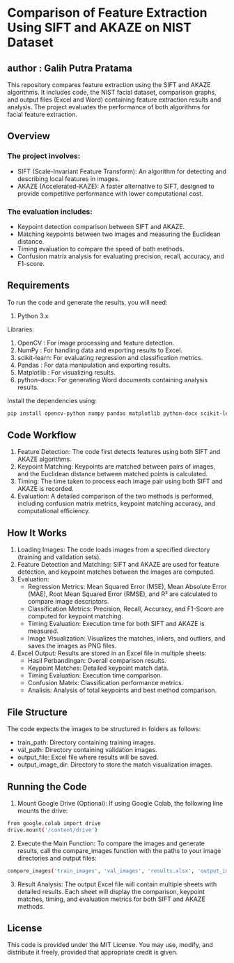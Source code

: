 # Comparison of Feature Extraction Using SIFT and AKAZE on NIST Dataset
## author : Galih Putra Pratama
This repository compares feature extraction using the SIFT and AKAZE algorithms. It includes code, the NIST facial dataset, comparison graphs, and output files (Excel and Word) containing feature extraction results and analysis. The project evaluates the performance of both algorithms for facial feature extraction.

## Overview

### The project involves:
- SIFT (Scale-Invariant Feature Transform): An algorithm for detecting and describing local features in images.
- AKAZE (Accelerated-KAZE): A faster alternative to SIFT, designed to provide competitive performance with lower computational cost.

### The evaluation includes:
- Keypoint detection comparison between SIFT and AKAZE.
- Matching keypoints between two images and measuring the Euclidean distance.
- Timing evaluation to compare the speed of both methods.
- Confusion matrix analysis for evaluating precision, recall, accuracy, and F1-score.

## Requirements
To run the code and generate the results, you will need:

1. Python 3.x
   
Libraries:
1. OpenCV : For image processing and feature detection.
2. NumPy : For handling data and exporting results to Excel.
3. scikit-learn: For evaluating regression and classification metrics.
4. Pandas : For data manipulation and exporting results.
5. Matplotlib : For visualizing results.
6. python-docx: For generating Word documents containing analysis results.
   
Install the dependencies using:

```bash
pip install opencv-python numpy pandas matplotlib python-docx scikit-learn
```
## Code Workflow
1. Feature Detection: The code first detects features using both SIFT and AKAZE algorithms.
2. Keypoint Matching: Keypoints are matched between pairs of images, and the Euclidean distance between matched points is calculated.
3. Timing: The time taken to process each image pair using both SIFT and AKAZE is recorded.
4. Evaluation: A detailed comparison of the two methods is performed, including confusion matrix metrics, keypoint matching accuracy, and computational efficiency.

## How It Works
1. Loading Images: The code loads images from a specified directory (training and validation sets).
2. Feature Detection and Matching: SIFT and AKAZE are used for feature detection, and keypoint matches between the images are computed.
3. Evaluation:
    - Regression Metrics: Mean Squared Error (MSE), Mean Absolute Error (MAE), Root Mean Squared Error (RMSE), and R² are calculated to compare image descriptors.
    - Classification Metrics: Precision, Recall, Accuracy, and F1-Score are computed for keypoint matching.
    - Timing Evaluation: Execution time for both SIFT and AKAZE is measured.
    - Image Visualization: Visualizes the matches, inliers, and outliers, and saves the images as PNG files.
4. Excel Output: Results are stored in an Excel file in multiple sheets:
    - Hasil Perbandingan: Overall comparison results.
    - Keypoint Matches: Detailed keypoint match data.
    - Timing Evaluation: Execution time comparison.
    - Confusion Matrix: Classification performance metrics.
    - Analisis: Analysis of total keypoints and best method comparison.
  
## File Structure
The code expects the images to be structured in folders as follows:

- train_path: Directory containing training images.
- val_path: Directory containing validation images.
- output_file: Excel file where results will be saved.
- output_image_dir: Directory to store the match visualization images.

## Running the Code
1. Mount Google Drive (Optional): If using Google Colab, the following line mounts the drive:
```bash
from google.colab import drive
drive.mount('/content/drive')
```
2. Execute the Main Function: To compare the images and generate results, call the compare_images function with the paths to your image directories and output files:
```bash
compare_images('train_images', 'val_images', 'results.xlsx', 'output_images')
```
3. Result Analysis: The output Excel file will contain multiple sheets with detailed results. Each sheet will display the comparison, keypoint matches, timing, and evaluation metrics for both SIFT and AKAZE methods.

## License
This code is provided under the MIT License. You may use, modify, and distribute it freely, provided that appropriate credit is given.
